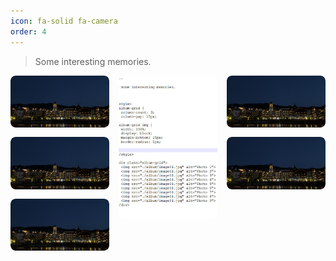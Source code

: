 ```yaml
---
icon: fa-solid fa-camera
order: 4
---
```


> Some interesting memories.

<style>
.album-grid {
  column-count: 3;
  column-gap: 15px;
}
.album-item {
  position: relative;
  break-inside: avoid;	/*避免被拆分*/
  margin-bottom: 15px;
  overflow: hidden;
  border-radius: 8px;
}
.album-grid img {
  width: 100%;
  display: block;
  border-radius: 8px;
}
.album-caption {
  position: absolute;
  bottom: 0;
  left: 0;
  width: 100%;
  padding: 8px 12px;
  background: rgba(0, 0, 0, 0.6);
  color: #fff;
  font-size: 14px;
  opacity: 0;
  transform: translateY(100%);
  transition: all 0.3s ease;
}
.album-item:hover .album-caption {
  opacity: 1;
  transform: translateY(0);
}
</style>

<div class="album-grid">
  <div class="album-item">
    <img src="./album/image01.jpg" alt="Photo 1">
    <div class="album-caption">崇礼富龙小镇</div>
  </div>
  <div class="album-item">
    <img src="./album/image01.jpg" alt="Photo 2">
    <div class="album-caption">崇礼富龙小镇</div>
  </div>
  <div class="album-item">
    <img src="./album/image01.jpg" alt="Photo 3">
    <div class="album-caption">崇礼富龙小镇</div>
  </div>
  <div class="album-item">
    <img src="./album/image02.jpg" alt="Photo 4">
    <div class="album-caption">崇礼富龙小镇</div>
  </div>
  <div class="album-item">
    <img src="./album/image01.jpg" alt="Photo 5">
    <div class="album-caption">崇礼富龙小镇</div>
  </div>
  <div class="album-item">
    <img src="./album/image01.jpg" alt="Photo 6">
    <div class="album-caption">崇礼富龙小镇</div>
  </div>
</div>
